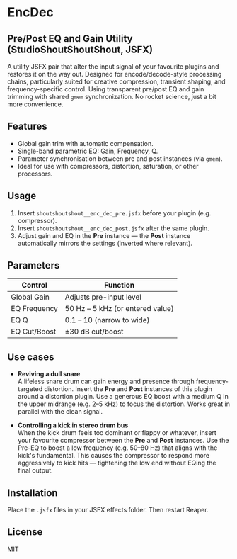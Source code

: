 # EncDec 
 ## Pre/Post EQ and Gain Utility (StudioShoutShoutShout, JSFX)

A utility JSFX pair that alter the input signal of your favourite plugins and restores it on the way out. Designed for encode/decode-style processing chains, particularly suited for creative compression, transient shaping, and frequency-specific control. Using transparent pre/post EQ and gain trimming with shared `gmem` synchronization. No rocket science, just a bit more convenience. 

## Features

- Global gain trim with automatic compensation.
- Single-band parametric EQ: Gain, Frequency, Q.
- Parameter synchronisation between pre and post instances (via `gmem`).
- Ideal for use with compressors, distortion, saturation, or other processors.

## Usage

1. Insert `shoutshoutshout__enc_dec_pre.jsfx` before your plugin (e.g. compressor).
2. Insert `shoutshoutshout__enc_dec_post.jsfx` after the same plugin.
3. Adjust gain and EQ in the **Pre** instance — the **Post** instance automatically mirrors the settings (inverted where relevant).

## Parameters

| Control        | Function                         |
|----------------|----------------------------------|
| Global Gain    | Adjusts pre-input level          |
| EQ Frequency   | 50 Hz – 5 kHz (or entered value) |
| EQ Q           | 0.1 – 10 (narrow to wide)        |
| EQ Cut/Boost   | ±30 dB cut/boost                 |

## Use cases

- **Reviving a dull snare**  
  A lifeless snare drum can gain energy and presence through frequency-targeted distortion. Insert the **Pre** and **Post** instances of this plugin around a distortion plugin. Use a generous EQ boost with a medium Q in the upper midrange (e.g. 2–5 kHz) to focus the distortion. Works great in parallel with the clean signal.

- **Controlling a kick in stereo drum bus**  
  When the kick drum feels too dominant or flappy or whatever, insert your favourite compressor between the **Pre** and **Post** instances. Use the Pre-EQ to boost a low frequency (e.g. 50–80 Hz) that aligns with the kick's fundamental. This causes the compressor to respond more aggressively to kick hits — tightening the low end without EQing the final output.

## Installation

Place the `.jsfx` files in your JSFX effects folder. Then restart Reaper.

## License

MIT

